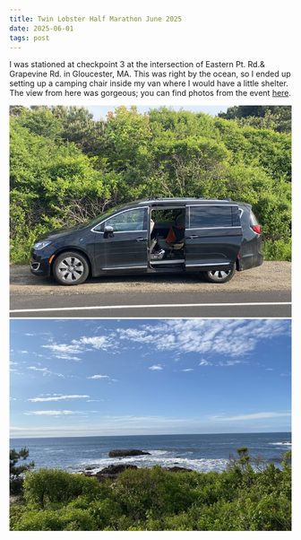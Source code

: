 ```yaml
---
title: Twin Lobster Half Marathon June 2025
date: 2025-06-01
tags: post
---
```


I was stationed at checkpoint 3 at the intersection of Eastern Pt. Rd.& Grapevine Rd. in Gloucester, MA. This was right by the ocean, so I ended up setting up a camping chair inside my van where I would have a little shelter. The view from here was gorgeous; you can find photos from the event [here](https://photos.app.goo.gl/7Wpukyt1nsvBrXeZ8).

<!-- cut -->

![A photo my my station](station.jpg)
![What a lovely ocean view](ocean.jpg)
